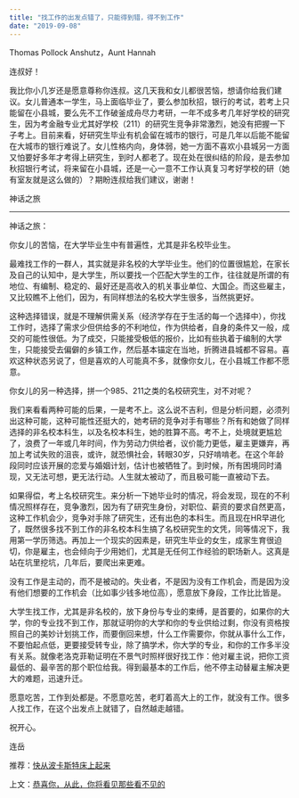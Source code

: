 ```yaml
---
title: "找工作的出发点错了，只能得到错，得不到工作"
date: "2019-09-08"
---
```


Thomas Pollock Anshutz，Aunt Hannah

  

连叔好！  

  

我比你小几岁还是愿意尊称你连叔。这几天我和女儿都很苦恼，想请你给我们建议。女儿普通本一学生，马上面临毕业了，要么参加秋招，银行的考试，若考上只能留在小县城，要么先不工作破釜成舟尽力考研，一年不成多考几年好学校的研究生，因为考金融专业尤其好学校（211）的研究生竞争非常激烈，她没有把握一下子考上。目前来看，好研究生毕业有机会留在城市的银行，可是几年以后能不能留在大城市的银行难说了。女儿性格内向，身体弱，她一方面不喜欢小县城另一方面又怕要好多年才考得上研究生，到时人都老了。现在处在很纠结的阶段，是去参加秋招银行考试，将来留在小县城，还是一心一意不工作认真复习考好学校的研（她有室友就是这么做的）？期盼连叔给我们建议，谢谢！

  

神话之旅

  

* * *

  

神话之旅：

  

你女儿的苦恼，在大学毕业生中有普遍性，尤其是非名校毕业生。

  

最难找工作的一群人，其实就是非名校的大学毕业生。他们的位置很尴尬，在家长及自己的认知中，是大学生，所以要找一个匹配大学生的工作，往往就是所谓的有地位、有编制、稳定的、最好还是高收入的机关事业单位、大国企。而这些雇主，又比较瞧不上他们，因为，有同样想法的名校大学生很多，当然挑更好。

  

这种选择错误，就是不理解供需关系（经济学存在于生活的每一个选择中），你找工作时，选择了需求少但供给多的不利地位，作为供给者，自身的条件又一般，成交的可能性很低。为了成交，只能接受极低的报价，比如有些执着于编制的大学生，只能接受去偏僻的乡镇工作，然后基本锚定在当地，折腾进县城都不容易。喜欢这种状态另说了，但是喜欢的人可能真不多，就像你女儿，在小县城工作都不愿意。

  

你女儿的另一种选择，拼一个985、211之类的名校研究生，对不对呢？

  

我们来看看两种可能的后果，一是考不上。这么说不吉利，但是分析问题，必须列出这种可能，这种可能性还挺大的，她考研的竞争对手有哪些？所有和她做了同样选择的非名校本科生，以及名校本科生，她的胜算不高。考不上，处境就更尴尬了，浪费了一年或几年时间，作为劳动力供给者，议价能力更低，雇主更嫌弃，再加上考试失败的沮丧，或许，就恐惧社会，转眼30岁，只好啃啃老。在这个年龄段同时应该开展的恋爱与婚姻计划，估计也被牺牲了。到时候，所有困境同时涌现，又无法可想，更无法行动。人生就太被动了，而且极可能一直被动下去。

  

如果得偿，考上名校研究生。来分析一下她毕业时的情况，将会发现，现在的不利情况照样存在，竞争激烈，因为有了研究生身份，对职位、薪资的要求自然更高，这种工作机会少，竞争对手除了研究生，还有出色的本科生。而且现在HR早进化了，既然很多找不到工作的非名校本科生搞了名校研究生的文凭，同等情况下，我用第一学历筛选。再加上一个现实的因素是，研究生毕业的女生，成家生育很迫切，你是雇主，也会倾向于少用她们，尤其是无任何工作经验的职场新人。这真是站在坑里挖坑，几年后，要爬出来更难。

  

没有工作是主动的，而不是被动的。失业者，不是因为没有工作机会，而是因为没有他们想要的工作机会（比如事少钱多地位高），愿意放下身段，工作比比皆是。

  

大学生找工作，尤其是非名校的，放下身份与专业的束缚，是首要的，如果你的大学，你的专业找不到工作，那就证明你的大学和你的专业供给过剩，你没有资格按照自己的美妙计划挑工作，而要倒回来想，什么工作需要你，你就从事什么工作，不要怕起点低，更要接受转专业，除了搞学术，你大学的专业，和你的工作多半没有关系。就像老洛克菲勒证明在不景气时照样很好找工作：他对雇主说，把你工资最低的、最辛苦的那个职位给我。得到最基本的工作后，他不停主动替雇主解决更大的难题，迅速升迁。

  

愿意吃苦，工作到处都是。不愿意吃苦，老盯着高大上的工作，就没有工作。很多人找工作，在这个出发点上就错了，自然越走越错。

  

祝开心。

  

连岳

  

推荐：[快从波卡斯特床上起来](http://mp.weixin.qq.com/s?__biz=MjM5NDU0Mjk2MQ==&mid=2651632938&idx=1&sn=14e76b6993b4154e8738b488be78b3d5&chksm=bd7e31348a09b822ca5936b7051a3ef2811dde4711d4fa23cde2f9ea6d0f85167acf2a1669e6&scene=21#wechat_redirect)  

上文：[恭喜你，从此，你将看见那些看不见的](http://mp.weixin.qq.com/s?__biz=MjM5NDU0Mjk2MQ==&mid=2651634894&idx=1&sn=d94bf43cbcd20229d911505fbb0f05d6&chksm=bd7e38d08a09b1c6ec35cd60496820ba4da75ab9af4c01ce795a3a232eb772db158ec653a7da&scene=21#wechat_redirect)
